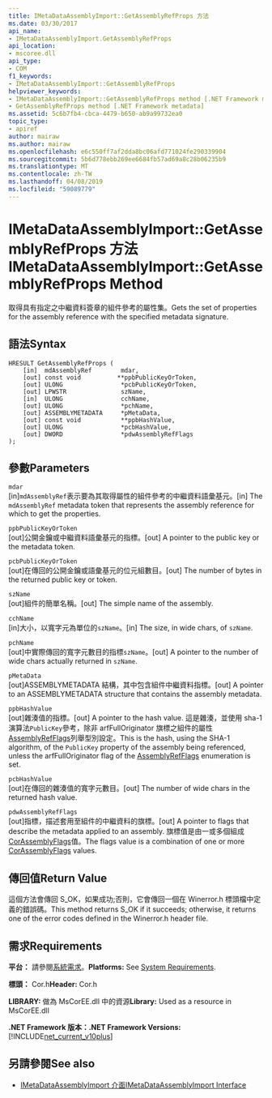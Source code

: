 ```yaml
---
title: IMetaDataAssemblyImport::GetAssemblyRefProps 方法
ms.date: 03/30/2017
api_name:
- IMetaDataAssemblyImport.GetAssemblyRefProps
api_location:
- mscoree.dll
api_type:
- COM
f1_keywords:
- IMetaDataAssemblyImport::GetAssemblyRefProps
helpviewer_keywords:
- IMetaDataAssemblyImport::GetAssemblyRefProps method [.NET Framework metadata]
- GetAssemblyRefProps method [.NET Framework metadata]
ms.assetid: 5c6b7fb4-cbca-4479-b650-ab9a99732ea0
topic_type:
- apiref
author: mairaw
ms.author: mairaw
ms.openlocfilehash: e6c550ff7af2dda8bc06afd771024fe290339904
ms.sourcegitcommit: 5b6d778ebb269ee6684fb57ad69a8c28b06235b9
ms.translationtype: MT
ms.contentlocale: zh-TW
ms.lasthandoff: 04/08/2019
ms.locfileid: "59089779"
---
```

# <a name="imetadataassemblyimportgetassemblyrefprops-method"></a><span data-ttu-id="978ef-102">IMetaDataAssemblyImport::GetAssemblyRefProps 方法</span><span class="sxs-lookup"><span data-stu-id="978ef-102">IMetaDataAssemblyImport::GetAssemblyRefProps Method</span></span>
<span data-ttu-id="978ef-103">取得具有指定之中繼資料簽章的組件參考的屬性集。</span><span class="sxs-lookup"><span data-stu-id="978ef-103">Gets the set of properties for the assembly reference with the specified metadata signature.</span></span>  
  
## <a name="syntax"></a><span data-ttu-id="978ef-104">語法</span><span class="sxs-lookup"><span data-stu-id="978ef-104">Syntax</span></span>  
  
```  
HRESULT GetAssemblyRefProps (  
    [in]  mdAssemblyRef        mdar,   
    [out] const void          **ppbPublicKeyOrToken,   
    [out] ULONG                *pcbPublicKeyOrToken,   
    [out] LPWSTR               szName,   
    [in]  ULONG                cchName,   
    [out] ULONG                *pchName,   
    [out] ASSEMBLYMETADATA     *pMetaData,   
    [out] const void           **ppbHashValue,   
    [out] ULONG                *pcbHashValue,   
    [out] DWORD                *pdwAssemblyRefFlags  
);  
```  
  
## <a name="parameters"></a><span data-ttu-id="978ef-105">參數</span><span class="sxs-lookup"><span data-stu-id="978ef-105">Parameters</span></span>  
 `mdar`  
 <span data-ttu-id="978ef-106">[in]`mdAssemblyRef`表示要為其取得屬性的組件參考的中繼資料語彙基元。</span><span class="sxs-lookup"><span data-stu-id="978ef-106">[in] The `mdAssemblyRef` metadata token that represents the assembly reference for which to get the properties.</span></span>  
  
 `ppbPublicKeyOrToken`  
 <span data-ttu-id="978ef-107">[out]公開金鑰或中繼資料語彙基元的指標。</span><span class="sxs-lookup"><span data-stu-id="978ef-107">[out] A pointer to the public key or the metadata token.</span></span>  
  
 `pcbPublicKeyOrToken`  
 <span data-ttu-id="978ef-108">[out]在傳回的公開金鑰或語彙基元的位元組數目。</span><span class="sxs-lookup"><span data-stu-id="978ef-108">[out] The number of bytes in the returned public key or token.</span></span>  
  
 `szName`  
 <span data-ttu-id="978ef-109">[out]組件的簡單名稱。</span><span class="sxs-lookup"><span data-stu-id="978ef-109">[out] The simple name of the assembly.</span></span>  
  
 `cchName`  
 <span data-ttu-id="978ef-110">[in]大小，以寬字元為單位的`szName`。</span><span class="sxs-lookup"><span data-stu-id="978ef-110">[in] The size, in wide chars, of `szName`.</span></span>  
  
 `pchName`  
 <span data-ttu-id="978ef-111">[out]中實際傳回的寬字元數目的指標`szName`。</span><span class="sxs-lookup"><span data-stu-id="978ef-111">[out] A pointer to the number of wide chars actually returned in `szName`.</span></span>  
  
 `pMetaData`  
 <span data-ttu-id="978ef-112">[out]ASSEMBLYMETADATA 結構，其中包含組件中繼資料指標。</span><span class="sxs-lookup"><span data-stu-id="978ef-112">[out] A pointer to an ASSEMBLYMETADATA structure that contains the assembly metadata.</span></span>  
  
 `ppbHashValue`  
 <span data-ttu-id="978ef-113">[out]雜湊值的指標。</span><span class="sxs-lookup"><span data-stu-id="978ef-113">[out] A pointer to the hash value.</span></span> <span data-ttu-id="978ef-114">這是雜湊，並使用 sha-1 演算法`PublicKey`參考，除非 arfFullOriginator 旗標之組件的屬性[AssemblyRefFlags](../../../../docs/framework/unmanaged-api/metadata/assemblyrefflags-enumeration.md)列舉型別設定。</span><span class="sxs-lookup"><span data-stu-id="978ef-114">This is the hash, using the SHA-1 algorithm, of the `PublicKey` property of the assembly being referenced, unless the arfFullOriginator flag of the [AssemblyRefFlags](../../../../docs/framework/unmanaged-api/metadata/assemblyrefflags-enumeration.md) enumeration is set.</span></span>  
  
 `pcbHashValue`  
 <span data-ttu-id="978ef-115">[out]在傳回的雜湊值的寬字元數目。</span><span class="sxs-lookup"><span data-stu-id="978ef-115">[out] The number of wide chars in the returned hash value.</span></span>  
  
 `pdwAssemblyRefFlags`  
 <span data-ttu-id="978ef-116">[out]指標，描述套用至組件的中繼資料的旗標。</span><span class="sxs-lookup"><span data-stu-id="978ef-116">[out] A pointer to flags that describe the metadata applied to an assembly.</span></span> <span data-ttu-id="978ef-117">旗標值是由一或多個組成[CorAssemblyFlags](../../../../docs/framework/unmanaged-api/metadata/corassemblyflags-enumeration.md)值。</span><span class="sxs-lookup"><span data-stu-id="978ef-117">The flags value is a combination of one or more [CorAssemblyFlags](../../../../docs/framework/unmanaged-api/metadata/corassemblyflags-enumeration.md) values.</span></span>  
  
## <a name="return-value"></a><span data-ttu-id="978ef-118">傳回值</span><span class="sxs-lookup"><span data-stu-id="978ef-118">Return Value</span></span>  
 <span data-ttu-id="978ef-119">這個方法會傳回 S_OK，如果成功;否則，它會傳回一個在 Winerror.h 標頭檔中定義的錯誤碼。</span><span class="sxs-lookup"><span data-stu-id="978ef-119">This method returns S_OK if it succeeds; otherwise, it returns one of the error codes defined in the Winerror.h header file.</span></span>  
  
## <a name="requirements"></a><span data-ttu-id="978ef-120">需求</span><span class="sxs-lookup"><span data-stu-id="978ef-120">Requirements</span></span>  
 <span data-ttu-id="978ef-121">**平台：** 請參閱[系統需求](../../../../docs/framework/get-started/system-requirements.md)。</span><span class="sxs-lookup"><span data-stu-id="978ef-121">**Platforms:** See [System Requirements](../../../../docs/framework/get-started/system-requirements.md).</span></span>  
  
 <span data-ttu-id="978ef-122">**標頭：** Cor.h</span><span class="sxs-lookup"><span data-stu-id="978ef-122">**Header:** Cor.h</span></span>  
  
 <span data-ttu-id="978ef-123">**LIBRARY:** 做為 MsCorEE.dll 中的資源</span><span class="sxs-lookup"><span data-stu-id="978ef-123">**Library:** Used as a resource in MsCorEE.dll</span></span>  
  
 **<span data-ttu-id="978ef-124">.NET Framework 版本：</span><span class="sxs-lookup"><span data-stu-id="978ef-124">.NET Framework Versions:</span></span>** [!INCLUDE[net_current_v10plus](../../../../includes/net-current-v10plus-md.md)]  
  
## <a name="see-also"></a><span data-ttu-id="978ef-125">另請參閱</span><span class="sxs-lookup"><span data-stu-id="978ef-125">See also</span></span>

- [<span data-ttu-id="978ef-126">IMetaDataAssemblyImport 介面</span><span class="sxs-lookup"><span data-stu-id="978ef-126">IMetaDataAssemblyImport Interface</span></span>](../../../../docs/framework/unmanaged-api/metadata/imetadataassemblyimport-interface.md)
